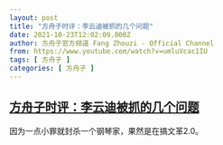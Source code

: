 ```yaml
---
layout: post
title: "方舟子时评：李云迪被抓的几个问题"
date: 2021-10-23T12:02:09.000Z
author: 方舟子官方频道 Fang Zhouzi - Official Channel
from: https://www.youtube.com/watch?v=umluVcac1IU
tags: [ 方舟子 ]
categories: [ 方舟子 ]
---
```

<!--1634990529000-->
[方舟子时评：李云迪被抓的几个问题](https://www.youtube.com/watch?v=umluVcac1IU)
------

<div>
因为一点小罪就封杀一个钢琴家，果然是在搞文革2.0。
</div>
